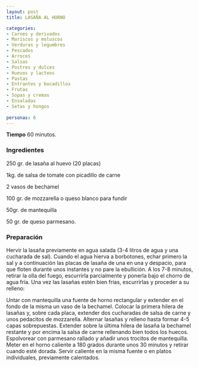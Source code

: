 ```yaml
---
layout: post
title: LASAÑA AL HORNO

categories:
- Carnes y derivados
- Mariscos y moluscos
- Verduras y legumbres
- Pescados
- Arroces
- Salsas
- Postres y dulces
- Huevos y lacteos
- Pastas
- Entrantes y bocadillos
- Frutas
- Sopas y cremas
- Ensaladas
- Setas y hongos
 
personas: 6 
---
```

<b>Tiempo</b> 60 minutos.

<h3>Ingredientes</h3>
250 gr. de lasaña al huevo (20 placas)

1kg. de salsa de tomate con picadillo de carne

2 vasos de bechamel

100 gr. de mozzarella o queso blanco para fundir

50gr. de mantequilla

50 gr. de queso parmesano.

<h3>Preparación</h3>
Hervir la lasaña previamente en agua salada (3-4 litros de agua y una cucharada de sal). Cuando el agua hierva a borbotones, echar primero la sal y a continuación las placas de lasaña de una en una y despacio, para que floten durante unos instantes y no pare la ebullición. A los 7-8 minutos, retirar la olla del fuego, escurrirla parcialmente y ponerla bajo el chorro de agua fría. Una vez las lasañas estén bien frías, escurrirlas y proceder a su relleno:

Untar con mantequilla una fuente de horno rectangular y extender en el fondo de la misma un vaso de la bechamel. Colocar la primera hilera de lasañas y, sobre cada placa, extender dos cucharadas de salsa de carne y unos pedacitos de mozzarella. Alternar lasañas y relleno hasta formar 4-5 capas sobrepuestas. Extender sobre la última hilera de lasaña la bechamel restante y por encima la salsa de carne rellenando bien todos los huecos. Espolvorear con parmesano rallado y añadir unos trocitos de mantequilla. Meter en el horno caliente a 180 grados durante unos 30 minutos y retirar cuando esté dorada. Servir caliente en la misma fuente o en platos individuales, previamente calentados.

